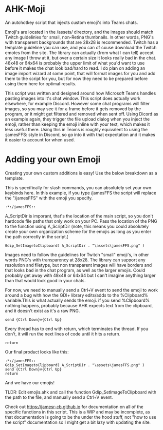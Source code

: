 # AHK-Moji
An autohotkey script that injects custom emoji's into Teams chats.

Emoji's are located in the /assets/ directory, and the images should match Twitch guidelinies for small, non-Retina thumbnails. In other words, PNG's with transparent backgrounds that are 28x28 is recommended. Twitch has a template guideline you can use, and you can of couse download the Twitch emotes from the site. The library can actually (from what I can tell) accept any image I throw at it, but over a certain size it looks really bad in the chat. 48x48 or 64x64 is probably the upper limit of what you'd want to use before it makes the chat look bad/hard to read. I do plan on adding an image import wizard at some point, that will format images for you and add them to the script for you, but for now they need to be prepared before using them here for optimal results.

This script was written and designed around how Microsoft Teams handles pasting images into it's chat window. This script does actually work elsewhere, for example Discord. However some chat programs will filter images, so you may see it for a frame before it gets removed by the program, or it might get filtered and removed when sent off. Using Dicord as an example again, they trigger the file upload dialog when you inject the emoji, rather than keeping the emoji inline with your text, which makes it less useful there. Using this in Teams is roughly equivalent to using the :jamesFFS: style in Discord, so go into it with that expectation and it makes it easier to account for when used.

# Adding your own Emoji
Creating your own custom additions is easy! Use the below breakdown as a template.

This is specifically for slash commands, you can absolutely set your own keybinds here. In this example, if you type /jamesFFS the script will replace the "/jamesFFS" with the emoji you specify.
```
:*:/jamesFFS::
```
A_ScriptDir is imporant, that's the location of the main script, so you don't hardcode file paths that only work on your PC. Pass the location of the PNG to the function using A_ScriptDir (note, this means you could absolutely create your own organization scheme for the emojis as long as you enter the path correctly in the script.)
```
Gdip_SetImagetoClipboard( A_ScriptDir . "\assets\jamesFFS.png" )
```
Images need to follow the guidelines for Twitch "small" emoji's, in other words PNG's with transparency at 28x28.
The library can support any resolution and filetype, but non transparent images will have borders and that looks bad in the chat program, as well as the larger emojis.
Could probably get away with 48x48 or 64x64 but I can't imagine anything larger than that would look good in your chats.

For now, we need to manually send a Ctrl+V event to send the emoji to work around a bug with how the GDI+ library edits/adds to the %Clipboard% variable.This is what actually sends the emoji. if you send %Clipboard% nothing happens, probably because AHK expects text from the clipboard, and it doesn't exist as it's a raw PNG.
```
send {Ctrl Down}v{Ctrl Up} 
```
Every thread has to end with return, which terminates the thread. If you don't, it will run the next lines of code until it hits a return.
```
return
```

Our final product looks like this:

```
:*:/jamesFFS::
Gdip_SetImagetoClipboard( A_ScriptDir . "\assets\jamesFFS.png" )
send {Ctrl Down}v{Ctrl Up}
return
```
And we have our emojis! 


TLDR: Edit emojis.ahk and call the function Gdip_SetImageToClipboard with the path to the file, and manually send a Ctrl+V event.

Check out https://jamesr-cb.github.io for documentation on all of the specific functions in this script. This is a WIP and may be incomplete, as that documentation is going to be the under the hood stuff, not "how to use the script" documentation so I might get a bit lazy with updating the site.
